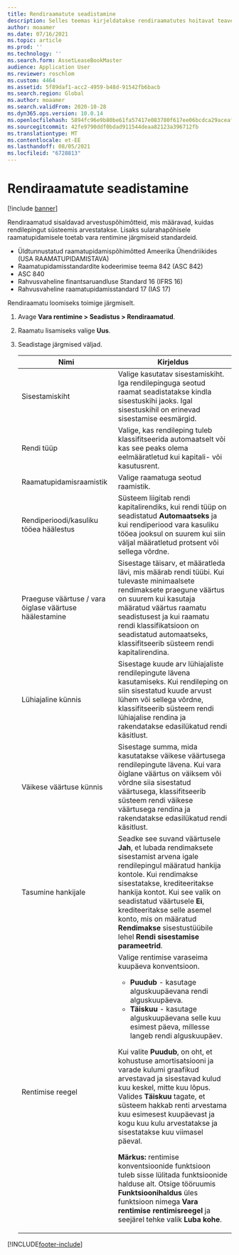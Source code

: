 ```yaml
---
title: Rendiraamatute seadistamine
description: Selles teemas kirjeldatakse rendiraamatutes hoitavat teavet. Rendiraamatud sisaldavad arvestuspõhimõtteid, mis määravad, kuidas rendilepingut süsteemis arvestatakse.
author: moaamer
ms.date: 07/16/2021
ms.topic: article
ms.prod: ''
ms.technology: ''
ms.search.form: AssetLeaseBookMaster
audience: Application User
ms.reviewer: roschlom
ms.custom: 4464
ms.assetid: 5f89daf1-acc2-4959-b48d-91542fb6bacb
ms.search.region: Global
ms.author: moaamer
ms.search.validFrom: 2020-10-28
ms.dyn365.ops.version: 10.0.14
ms.openlocfilehash: 5894fc96e9b80be61fa57417e083780f617ee06bcdca29aceaf164308d17dcda
ms.sourcegitcommit: 42fe9790ddf0bdad911544deaa82123a396712fb
ms.translationtype: MT
ms.contentlocale: et-EE
ms.lasthandoff: 08/05/2021
ms.locfileid: "6728813"
---
```

# <a name="set-up-lease-books"></a>Rendiraamatute seadistamine

[!include [banner](../includes/banner.md)]

Rendiraamatud sisaldavad arvestuspõhimõtteid, mis määravad, kuidas rendilepingut süsteemis arvestatakse. Lisaks sularahapõhisele raamatupidamisele toetab vara rentimine järgmiseid standardeid.

- Üldtunnustatud raamatupidamispõhimõtted Ameerika Ühendriikides (USA RAAMATUPIDAMISTAVA)
- Raamatupidamisstandardite kodeerimise teema 842 (ASC 842)
- ASC 840
- Rahvusvaheline finantsaruandluse Standard 16 (IFRS 16)
- Rahvusvaheline raamatupidamisstandard 17 (IAS 17)

Rendiraamatu loomiseks toimige järgmiselt.

1. Avage **Vara rentimine \> Seadistus \> Rendiraamatud**.
2. Raamatu lisamiseks valige **Uus**.
3. Seadistage järgmised väljad.

    | Nimi                                     | Kirjeldus |
    |------------------------------------------|-------------|
    | Sisestamiskiht                            | Valige kasutatav sisestamiskiht. Iga rendilepinguga seotud raamat seadistatakse kindla sisestuskihi jaoks. Igal sisestuskihil on erinevad sisestamise eesmärgid. |
    | Rendi tüüp                               | Valige, kas rendileping tuleb klassifitseerida automaatselt või kas see peaks olema eelmääratletud kui kapitali- või kasutusrent. |
    | Raamatupidamisraamistik                     | Valige raamatuga seotud raamistik. |
    | Rendiperioodi/kasuliku tööea häälestus          | Süsteem liigitab rendi kapitalirendiks, kui rendi tüüp on seadistatud **Automaatseks** ja kui rendiperiood vara kasuliku tööea jooksul on suurem kui siin väljal määratletud protsent või sellega võrdne.  |
    | Praeguse väärtuse / vara õiglase väärtuse häälestamine   | Sisestage täisarv, et määratleda lävi, mis määrab rendi tüübi. Kui tulevaste minimaalsete rendimaksete praegune väärtus on suurem kui kasutaja määratud väärtus raamatu seadistusest ja kui raamatu rendi klassifikatsioon on seadistatud automaatseks, klassifitseerib süsteem rendi kapitalirendina. |
    | Lühiajaline künnis                     | Sisestage kuude arv lühiajaliste rendilepingute lävena kasutamiseks. Kui rendileping on siin sisestatud kuude arvust lühem või sellega võrdne, klassifitseerib süsteem rendi lühiajalise rendina ja rakendatakse edasilükatud rendi käsitlust. |
    | Väikese väärtuse künnis                      | Sisestage summa, mida kasutatakse väikese väärtusega rendilepingute lävena. Kui vara õiglane väärtus on väiksem või võrdne siia sisestatud väärtusega, klassifitseerib süsteem rendi väikese väärtusega rendina ja rakendatakse edasilükatud rendi käsitlust. |
    | Tasumine hankijale                            | Seadke see suvand väärtusele **Jah**, et lubada rendimaksete sisestamist arvena igale rendilepingul määratud hankija kontole. Kui rendimakse sisestatakse, krediteeritakse hankija kontot. Kui see valik on seadistatud väärtusele **Ei**, krediteeritakse selle asemel konto, mis on määratud **Rendimakse** sisestustüübile lehel **Rendi sisestamise parameetrid**. |
    | Rentimise reegel                       | Valige rentimise varaseima kuupäeva konventsioon.<ul><li><b>Puudub</b> - kasutage alguskuupäevana rendi alguskuupäeva.</li><li><b>Täiskuu</b> - kasutage alguskuupäevana selle kuu esimest päeva, millesse langeb rendi alguskuupäev.</li></ul><p>Kui valite <b>Puudub</b>, on oht, et kohustuse amortisatsiooni ja varade kulumi graafikud arvestavad ja sisestavad kulud kuu keskel, mitte kuu lõpus. Valides <b>Täiskuu</b> tagate, et süsteem hakkab renti arvestama kuu esimesest kuupäevast ja kogu kuu kulu arvestatakse ja sisestatakse kuu viimasel päeval.</p><p><strong>Märkus:</strong> rentimise konventsioonide funktsioon tuleb sisse lülitada funktsioonide halduse alt. Otsige tööruumis <b>Funktsioonihaldus</b> üles funktsioon nimega <b>Vara rentimise rentimisreegel</b> ja seejärel tehke valik <b>Luba kohe</b>.</p> |


[!INCLUDE[footer-include](../../includes/footer-banner.md)]
